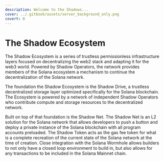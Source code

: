 ```yaml
---
description: Welcome to the Shadows...
cover: ../.gitbook/assets/server_background_only.png
coverY: 0
---
```


# The Shadow Ecosystem

The Shadow Ecosystem is a series of trustless permissionless infrastructure layers focused on decentralizing the web2 stack and adapting it for the web3 world. Powered by Shadow Operators, the network provides members of the Solana ecosystem a mechanism to continue the decentralization of the Solana network.

The foundation the Shadow Ecosystem is the Shadow Drive, a trustless decentralized storage layer optimized specifically for the Solana blockchain. The Ecosystem is powered by a network of independent Shadow Operators who contribute compute and storage resources to the decentralized network.

Built on top of that foundation is the Shadow Net. The Shadow Net is an L2 solution for the Solana network that allows developers to push a button and deploy a private instance of the Solana blockchain with all program accounts preloaded. The Shadow Token acts as the gas fee token for what is a complete recreation of the current state of the Solana network at the time of creation. Close integration with the Solana Wormhole allows builders to not only have a closed loop environment to build in, but also allows for any transactions to be included in the Solana Mainnet chain.
